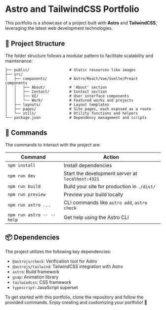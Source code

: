 # Astro and TailwindCSS Portfolio

This portfolio is a showcase of a project built with **Astro** and **TailwindCSS**, leveraging the latest web development technologies.

## 🚀 Project Structure

The folder structure follows a modular pattern to facilitate scalability and maintenance:

```text
├── public/                  # Static resources like images
├── src/
│   ├── components/          # Astro/React/Vue/Svelte/Preact components
│   │   ├── About/           # 'About' section
│   │   ├── Contact/         # Contact section
│   │   ├── UI/              # User interface components
│   │   └── Work/            # Featured works and projects
│   ├── layouts/             # Layout templates
│   ├── pages/               # Site pages, each exposed as a route
│   └── utils/               # Utility functions and helpers
└── package.json             # Dependency management and scripts
```

## 🧞 Commands

The commands to interact with the project are:

| Command                   | Action                                           |
| ------------------------- | ------------------------------------------------ |
| `npm install`             | Install dependencies                             |
| `npm run dev`             | Start the development server at `localhost:4321` |
| `npm run build`           | Build your site for production in `./dist/`      |
| `npm run preview`         | Preview your build locally                       |
| `npm run astro ...`       | CLI commands like `astro add`, `astro check`     |
| `npm run astro -- --help` | Get help using the Astro CLI                     |

## 📦 Dependencies

The project utilizes the following key dependencies:

- `@astrojs/check`: Verification tool for Astro
- `@astrojs/tailwind`: TailwindCSS integration with Astro
- `astro`: Build framework
- `gsap`: Animation library
- `tailwindcss`: CSS framework
- `typescript`: JavaScript superset

To get started with this portfolio, clone the repository and follow the provided commands. Enjoy creating and customizing your portfolio! 🚀
